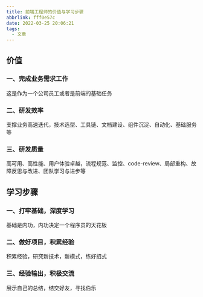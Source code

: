 ```yaml
---
title: 前端工程师的价值与学习步骤
abbrlink: fff0e57c
date: 2022-03-25 20:06:21
tags:
  - 文章
---
```



## 价值

### 一、完成业务需求工作

这是作为一个公司员工或者是前端的基础任务

### 二、研发效率

支撑业务高速迭代，技术选型、工具链、文档建设、组件沉淀、自动化、基础服务等

### 三、研发质量

高可用、高性能、用户体验卓越，流程规范、监控、code-review、局部重构、故障反思与改进、团队学习与进步等


## 学习步骤


### 一、打牢基础，深度学习

基础是内功，内功决定一个程序员的天花板

### 二、做好项目，积累经验

积累经验，研究新技术，新模式，练好招式

### 三、经验输出，积极交流

展示自己的总结，结交好友，寻找伯乐




